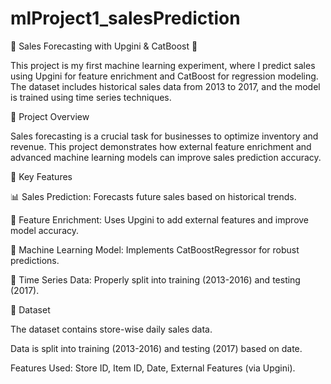 # mlProject1_salesPrediction
🛒 Sales Forecasting with Upgini & CatBoost 🚀

This project is my first machine learning experiment, where I predict sales using Upgini for feature enrichment and CatBoost for regression modeling. The dataset includes historical sales data from 2013 to 2017, and the model is trained using time series techniques.

📌 Project Overview

Sales forecasting is a crucial task for businesses to optimize inventory and revenue. This project demonstrates how external feature enrichment and advanced machine learning models can improve sales prediction accuracy.

🔹 Key Features

📊 Sales Prediction: Forecasts future sales based on historical trends.

🚀 Feature Enrichment: Uses Upgini to add external features and improve model accuracy.

🤖 Machine Learning Model: Implements CatBoostRegressor for robust predictions.

📅 Time Series Data: Properly split into training (2013-2016) and testing (2017).

📂 Dataset

The dataset contains store-wise daily sales data.

Data is split into training (2013-2016) and testing (2017) based on date.

Features Used: Store ID, Item ID, Date, External Features (via Upgini).
